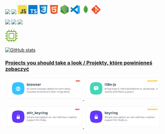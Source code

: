 <!--### Привет/Hello/Cześć 👋, my name is Egor
#### I am a software engineering student
![I am a software engineering student](https://camo.githubusercontent.com/f6decabc6a509fd6d5d8a1053fedc3ad96458e223c6a9f8f312d125b6e833c7b/68747470733a2f2f692e696d6775722e636f6d2f6958754c3148472e706e67)

- ⚡️ Fast learner
- 🤟 I love programming
- 🌱 Currently learning Java (in university)
- 💪 Currently working on: [out on my own]
- 📦 My biggest project so far: [Avalon Project]

## skills and tools-->

<code><img height="30" src="https://camo.githubusercontent.com/ee7c2a37b02913fa0c8391d5ac4902336333e57dde7ab47ace2fb2e01ed1682e/68747470733a2f2f7777772e7068702e6e65742f696d616765732f6c6f676f732f6e65772d7068702d6c6f676f2e737667"></code>
<code><img height="30" src="https://camo.githubusercontent.com/f85f882cb31eeaeee657ec955313015c30378e8f56c3dc2f06933b617a276cfd/68747470733a2f2f77372e706e6777696e672e636f6d2f706e67732f3734372f3739382f706e672d7472616e73706172656e742d6d7973716c2d6c6f676f2d6d7973716c2d64617461626173652d7765622d646576656c6f706d656e742d636f6d70757465722d736f6674776172652d646f6c7068696e2d6d6172696e652d6d616d6d616c2d616e696d616c732d746578742d7468756d626e61696c2e706e67"></code>
<code><img height="30" src="https://raw.githubusercontent.com/devicons/devicon/master/icons/javascript/javascript-original.svg"></code>
<code><img height="30" src="https://raw.githubusercontent.com/devicons/devicon/master/icons/typescript/typescript-original.svg"></code>
<code><img height="30" src="https://raw.githubusercontent.com/devicons/devicon/master/icons/css3/css3-original.svg"></code>
<code><img height="30" src="https://raw.githubusercontent.com/devicons/devicon/master/icons/html5/html5-original.svg"></code>
<code><img height="30" src="https://raw.githubusercontent.com/github/explore/80688e429a7d4ef2fca1e82350fe8e3517d3494d/topics/nodejs/nodejs.png"></code>
<code><img height="30" src="https://raw.githubusercontent.com/github/explore/80688e429a7d4ef2fca1e82350fe8e3517d3494d/topics/visual-studio-code/visual-studio-code.png"></code>
<code><img height="30" src="https://github.com/devicons/devicon/blob/master/icons/mongodb/mongodb-original.svg"></code>
<code><img height="30" src="https://raw.githubusercontent.com/devicons/devicon/master/icons/git/git-plain.svg"></code>
<!--<code><img height="30" src="https://github.com/devicons/devicon/blob/master/icons/github/github-original.svg"></code>-->
<code><img height="30" src="https://camo.githubusercontent.com/05d7710c29779b5f7f7c467eb6d9bcca794939dfecc5e73dedebebe9921399bf/68747470733a2f2f75706c6f61642e77696b696d656469612e6f72672f77696b6970656469612f636f6d6d6f6e732f7468756d622f632f63662f4c75612d4c6f676f2e7376672f39343770782d4c75612d4c6f676f2e7376672e706e67"></code>
<code><img height="30" src="https://cdn4.iconfinder.com/data/icons/logos-and-brands/512/91_Discord_logo_logos-256.png"></code>
<code><img height="30" src="https://camo.githubusercontent.com/6cc41155e58a4eebe7353d524da5ebb0de7aaf4fd4ad45fb9a433c8b41d38c16/68747470733a2f2f747365332e6d6d2e62696e672e6e65742f74683f69643d4f49502e7276756a594b4f546d2d2d5654334b545a775633786748614861267069643d417069"></code>
<!--<code><img height="30" src="https://cdn4.iconfinder.com/data/icons/logos-and-brands/512/181_Java_logo_logos-256.png"></code>-->


 

<a href='https://docs.github.com/en/developers'><img src='https://raw.githubusercontent.com/acervenky/animated-github-badges/master/assets/devbadge.gif' width='40' height='40'>

<!--[![Top Langs](https://github-readme-stats.vercel.app/api/top-langs/?username=Burevestnikk)](https://github.com/anuraghazra/github-readme-stats)-->

![GitHub stats](https://github-readme-stats.vercel.app/api?username=Burevestnikk&show_icons=true)  

<!--![GitHub metrics](https://metrics.lecoq.io/Burevestnikk)  -->

<!--![Profile views](https://gpvc.arturio.dev/Burevestnikk)  -->

### Projects you should take a look / Projekty, które powinieneś zobaczyć 

<p align="center">
  <a href="https://github.com/Burevestnikk/burevestnikk.github.io">
    <img width="49%" src="https://github.com/fnando/fnando/raw/main/images/browser.png" alt="browser: Do some browser detection with Ruby. Includes ActionController integration.">
  </a>

  <a href="https://github.com/fnando/i18n-js">
    <img width="49%" src="https://github.com/fnando/fnando/raw/main/images/i18n-js.png" alt="i18n-js: Bring Ruby’s I18n translations to JavaScript. It comes with Rails support.">
  </a>
</p>

<p align="center">
  <a href="https://github.com/fnando/attr_keyring">
    <img width="49%" src="https://github.com/fnando/fnando/raw/main/images/attr_keyring.png" alt="attr_keyring: Simple encryption-at-rest with key rotation support for Ruby.">
  </a>

  <a href="https://github.com/fnando/keyring-node">
    <img width="49%" src="https://github.com/fnando/fnando/raw/main/images/keyring.png" alt="keyring: Simple encryption-at-rest with key rotation support for Node.js.">
  </a>
</p>
